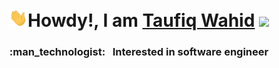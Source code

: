 <h1 align="center"> <img src="https://raw.githubusercontent.com/ABSphreak/ABSphreak/master/gifs/Hi.gif" width="30px">Howdy!, I am <a href="https://github.com/taufiqwahid">Taufiq Wahid</a> <img src="https://emojis.slackmojis.com/emojis/images/1531849430/4246/blob-sunglasses.gif?1531849430" width="30px"></h1>
</h1>
<h3 align="center">:man_technologist: &nbsp; Interested in software engineer</h3> 
